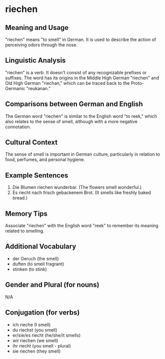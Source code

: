 # riechen
## Meaning and Usage
"riechen" means "to smell" in German. It is used to describe the action of perceiving odors through the nose.

## Linguistic Analysis
"riechen" is a verb. It doesn't consist of any recognizable prefixes or suffixes. The word has its origins in the Middle High German "riechen" and Old High German "riechan," which can be traced back to the Proto-Germanic "reukanan."

## Comparisons between German and English
The German word "riechen" is similar to the English word "to reek," which also relates to the sense of smell, although with a more negative connotation.

## Cultural Context
The sense of smell is important in German culture, particularly in relation to food, perfumes, and personal hygiene.

## Example Sentences
1. Die Blumen riechen wunderbar. (The flowers smell wonderful.)
2. Es riecht nach frisch gebackenem Brot. (It smells like freshly baked bread.)

## Memory Tips
Associate "riechen" with the English word "reek" to remember its meaning related to smelling.

## Additional Vocabulary
- der Geruch (the smell)
- duften (to smell fragrant)
- stinken (to stink)

## Gender and Plural (for nouns)
N/A

## Conjugation (for verbs)
- ich rieche (I smell)
- du riechst (you smell)
- er/sie/es riecht (he/she/it smells)
- wir riechen (we smell)
- ihr riecht (you smell - plural)
- sie riechen (they smell)